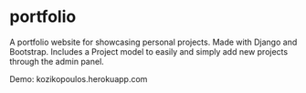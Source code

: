 # portfolio
A portfolio website for showcasing personal projects. Made with Django and Bootstrap.
Includes a Project model to easily and simply add new projects through the admin panel.

Demo: kozikopoulos.herokuapp.com
